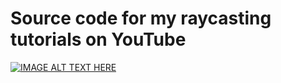 # Source code for my raycasting tutorials on YouTube
[![IMAGE ALT TEXT HERE](https://img.youtube.com/vi/gxyKOGrqPq4/0.jpg)](https://www.youtube.com/watch?v=gxyKOGrqPq4&list=PLLfIBXQeu3abhbqWp4yUTYi7hWNOsEpXa&index=1)
